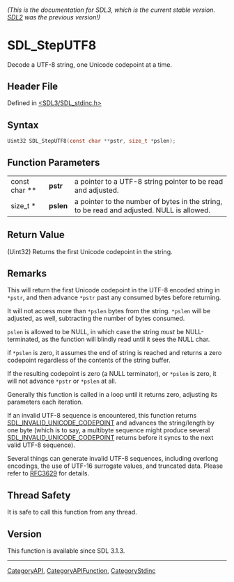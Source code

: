 ###### (This is the documentation for SDL3, which is the current stable version. [SDL2](https://wiki.libsdl.org/SDL2/) was the previous version!)
# SDL_StepUTF8

Decode a UTF-8 string, one Unicode codepoint at a time.

## Header File

Defined in [<SDL3/SDL_stdinc.h>](https://github.com/libsdl-org/SDL/blob/main/include/SDL3/SDL_stdinc.h)

## Syntax

```c
Uint32 SDL_StepUTF8(const char **pstr, size_t *pslen);
```

## Function Parameters

|               |           |                                                                                           |
| ------------- | --------- | ----------------------------------------------------------------------------------------- |
| const char ** | **pstr**  | a pointer to a UTF-8 string pointer to be read and adjusted.                              |
| size_t *      | **pslen** | a pointer to the number of bytes in the string, to be read and adjusted. NULL is allowed. |

## Return Value

(Uint32) Returns the first Unicode codepoint in the string.

## Remarks

This will return the first Unicode codepoint in the UTF-8 encoded string in
`*pstr`, and then advance `*pstr` past any consumed bytes before returning.

It will not access more than `*pslen` bytes from the string. `*pslen` will
be adjusted, as well, subtracting the number of bytes consumed.

`pslen` is allowed to be NULL, in which case the string _must_ be
NULL-terminated, as the function will blindly read until it sees the NULL
char.

if `*pslen` is zero, it assumes the end of string is reached and returns a
zero codepoint regardless of the contents of the string buffer.

If the resulting codepoint is zero (a NULL terminator), or `*pslen` is
zero, it will not advance `*pstr` or `*pslen` at all.

Generally this function is called in a loop until it returns zero,
adjusting its parameters each iteration.

If an invalid UTF-8 sequence is encountered, this function returns
[SDL_INVALID_UNICODE_CODEPOINT](SDL_INVALID_UNICODE_CODEPOINT) and advances
the string/length by one byte (which is to say, a multibyte sequence might
produce several
[SDL_INVALID_UNICODE_CODEPOINT](SDL_INVALID_UNICODE_CODEPOINT) returns
before it syncs to the next valid UTF-8 sequence).

Several things can generate invalid UTF-8 sequences, including overlong
encodings, the use of UTF-16 surrogate values, and truncated data. Please
refer to
[RFC3629](https://www.ietf.org/rfc/rfc3629.txt)
for details.

## Thread Safety

It is safe to call this function from any thread.

## Version

This function is available since SDL 3.1.3.

----
[CategoryAPI](CategoryAPI), [CategoryAPIFunction](CategoryAPIFunction), [CategoryStdinc](CategoryStdinc)

